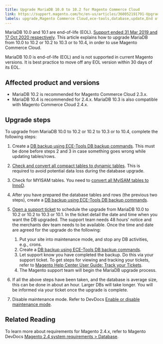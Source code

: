 ```yaml
---
title: Upgrade MariaDB 10.0 to 10.2 for Magento Commerce Cloud 
link: https://support.magento.com/hc/en-us/articles/360052191791-Upgrade-MariaDB-10-0-to-10-2-for-Magento-Commerce-Cloud-
labels: upgrade,Magento Commerce Cloud,ece-tools,database,update,End of Life,2.3.x,how to,tables,2.4.x,MariaDB,MariaDB 10.2,MariaDB 10.3,MariaDB 10.4,MariaDB 10.0,MariaDB 10.1
---
```


MariaDB 10.0 and 10.1 are end-of-life (EOL). [Support ended 31 Mar 2019 and 17 Oct 2020 respectively](https://endoflife.date/mariadb). This article explains how to upgrade MariaDB from 10.0 to 10.2 or 10.2 to 10.3 or to 10.4, in order to use Magento Commerce Cloud.

<p class="info">MariaDB 10.0 is end-of-life (EOL) and is not supported in current Magento versions. It is best practice to move off any EOL version within 30 days of its EOL.</p>

## Affected product and versions

* MariaDB 10.2 is recommended for Magento Commerce Cloud 2.3.x.
* MariaDB 10.4 is recommended for 2.4.x. MariaDB 10.3 is also compatible with Magento Commerce Cloud 2.4.x.

## Upgrade steps

To upgrade from MariaDB 10.0 to 10.2 or 10.2 to 10.3 or to 10.4, complete the following steps:

1. Create a [DB backup using ECE-Tools DB backup commands](https://devdocs.magento.com/cloud/project/project-webint-snap.html#db-dump). This must be done before steps 2 and 3 in case something goes wrong while updating tables/rows.
1. [Check and convert all compact tables to dynamic tables](https://support.magento.com/hc/en-us/articles/360048389631). This is required to avoid potential data loss during the database upgrade.
1. Check for MYISAM tables. You need to [convert all MyISAM tables to InnoD](https://support.magento.com/hc/en-us/articles/360041997312#convert).   
    
1. After you have prepared the database tables and rows (the previous two steps), create a [DB backup using ECE-Tools DB backup commands](https://devdocs.magento.com/cloud/project/project-webint-snap.html#db-dump). 
1. [Open a support ticket](https://support.magento.com/hc/en-us/articles/360000913794#submit-ticket) to schedule the upgrade from MariaDB 10.0 to 10.2 or 10.2 to 10.3 or 10.1. In the ticket detail the date and time when you want the DB upgraded. The support team needs 48 hours' notice and the merchants dev team needs to be available. Once the time and date are agreed for the upgrade do the following:
    
    1. Put your site into maintenance mode, and stop any DB activities, e.g., crons.
    1. Create a [DB backup using ECE-Tools DB backup commands](https://devdocs.magento.com/cloud/project/project-webint-snap.html#db-dump).
    1. Let support know you have completed the backup. Do this via your support ticket. To get steps for viewing and tracking your tickets, refer to [Magento Help Center User Guide: Track your Tickets](https://support.magento.com/hc/en-us/articles/360000913794#track-tickets).
    1. The Magento support team will begin the MariaDB upgrade process.
    
    
    
1. If all the above steps have been taken, and the database is average size, this can be done in about an hour. Larger DBs will take longer. You will be informed via your ticket once the upgrade is complete.
1. Disable maintenance mode. Refer to DevDocs [Enable or disable maintenance mode](https://devdocs.magento.com/guides/v2.4/install-gde/install/cli/install-cli-subcommands-maint.html#instgde-cli-maint).

## Related Reading

To learn more about requirements for Magento 2.4.x, refer to Magento DevDocs [Magento 2.4 system requirements > Database](https://devdocs.magento.com/guides/v2.4/install-gde/system-requirements.html#database).   
  

 